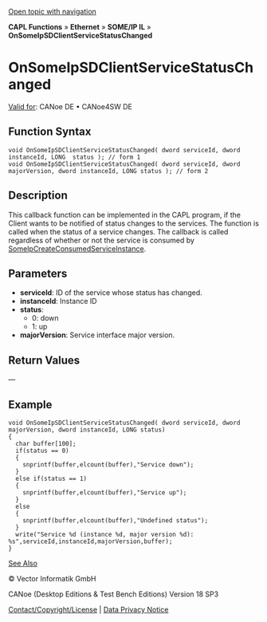 [Open topic with navigation](../../../../../../CANoeDEFamily.htm#Topics/CAPLFunctions/IP/SOMEIPIL/Functions/CAPLfunctionOnSomeIpSDClientServiceStatusChanged.md)

**CAPL Functions** » **Ethernet** » **SOME/IP IL** » **OnSomeIpSDClientServiceStatusChanged**

# OnSomeIpSDClientServiceStatusChanged

[Valid for](../../../../Shared/FeatureAvailability.md): CANoe DE • CANoe4SW DE

## Function Syntax

```plaintext
void OnSomeIpSDClientServiceStatusChanged( dword serviceId, dword instanceId, LONG  status ); // form 1
void OnSomeIpSDClientServiceStatusChanged( dword serviceId, dword majorVersion, dword instanceId, LONG status ); // form 2
```

## Description

This callback function can be implemented in the CAPL program, if the Client wants to be notified of status changes to the services. The function is called when the status of a service changes. The callback is called regardless of whether or not the service is consumed by [SomeIpCreateConsumedServiceInstance](CAPLfunctionSomeIpCreateConsumedServiceInstance.md).

## Parameters

- **serviceId**: ID of the service whose status has changed.
- **instanceId**: Instance ID
- **status**:
  - 0: down
  - 1: up
- **majorVersion**: Service interface major version.

## Return Values

—

## Example

```plaintext
void OnSomeIpSDClientServiceStatusChanged( dword serviceId, dword majorVersion, dword instanceId, LONG status)
{
  char buffer[100];
  if(status == 0)
  {
    snprintf(buffer,elcount(buffer),"Service down");
  }
  else if(status == 1)
  {
    snprintf(buffer,elcount(buffer),"Service up");
  }
  else
  {
    snprintf(buffer,elcount(buffer),"Undefined status");
  }
  write("Service %d (instance %d, major version %d): %s",serviceId,instanceId,majorVersion,buffer);
}
```

[See Also](javascript:void(0);)

© Vector Informatik GmbH

CANoe (Desktop Editions & Test Bench Editions) Version 18 SP3

[Contact/Copyright/License](../../../../Shared/ContactCopyrightLicense.md) | [Data Privacy Notice](https://www.vector.com/int/en/company/get-info/privacy-policy/)